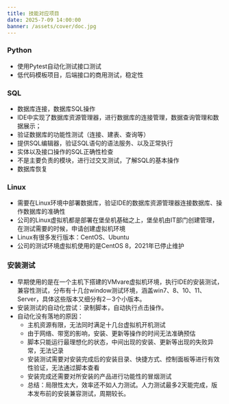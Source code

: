 ```yaml
---
title: 技能对应项目
date: 2025-7-09 14:00:00
banner: /assets/cover/doc.jpg
---
```


### Python
- 使用Pytest自动化测试接口测试
- 低代码模板项目，后端接口的商用测试，稳定性

### SQL
- 数据库连接，数据库SQL操作
- IDE中实现了数据库资源管理器，进行数据库的连接管理，数据查询管理和数据展示；
- 验证数据库的功能性测试（连接、建表、查询等）
- 提供SQL编辑器，验证SQL语句的语法服务、以及正常执行
- 实体以及接口操作的SQL正确性检查
- 不是主要负责的模块，进行过交叉测试，了解SQL的基本操作
- 数据库恢复

### Linux
- 需要在Linux环境中部署数据库，验证IDE的数据库资源管理器连接数据库、操作数据库的准确性
- 公司的Linux虚拟机都是部署在堡垒机基础之上，堡垒机由IT部门创建管理，在测试需要的时候，申请创建虚拟机环境
- Linux有很多发行版本：CentOS、Ubuntu
- 公司的测试环境虚拟机使用的是CentOS 8，2021年已停止维护

### 安装测试
- 早期使用的是在一个主机下搭建的VMvare虚拟机环境，执行IDE的安装测试，兼容性测试，分布有十几台window测试环境，涵盖win7、8、10、11、Server，具体这些版本又细分有2－3个小版本。
- 安装测试的自动化尝试：录制脚本，自动执行点击操作。
- 自动化没有落地的原因：
  - 主机资源有限，无法同时满足十几台虚拟机开机测试
  - 由于网络、带宽的影响，安装、更新等操作的时间无法准确预估
  - 脚本只能运行最理想化的状态，中间出现的安装、更新等出现的失败异常，无法记录
  - 安装测试需要对安装完成后的安装目录、快捷方式、控制面板等进行有效性验证，无法通过脚本查看
  - 安装完成还需要对所安装的产品进行功能性的冒烟测试
  - 总结：局限性太大，效率还不如人力测试。人力测试最多2天能完成，版本发布前的安装兼容测试，周期较长。